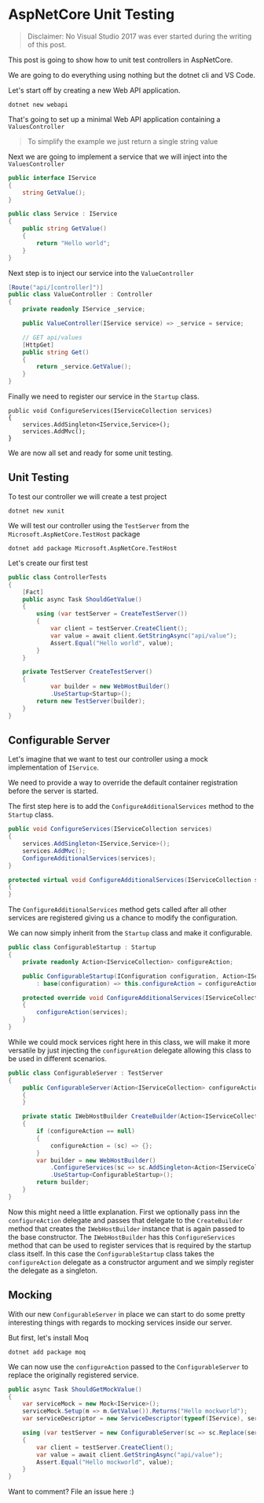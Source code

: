 # AspNetCore Unit Testing

> Disclaimer: No Visual Studio 2017 was ever started during the writing of this post.

This post is going to show how to unit test controllers in AspNetCore.

We are going to do everything using nothing but the dotnet cli and VS Code.

Let's start off by creating a new Web API application.

```shell
dotnet new webapi
```

That's going to set up a minimal Web API application containing a `ValuesController`

> To simplify the example we just return a single string value

Next we are going to implement a service that we will inject into the `ValuesController`

```c#
public interface IService
{
    string GetValue();    
}

public class Service : IService
{
    public string GetValue()
    {
        return "Hello world";
    }
}
```



Next step is to inject our service into the `ValueController`

```c#
[Route("api/[controller]")]
public class ValueController : Controller
{
    private readonly IService _service;

    public ValueController(IService service) => _service = service;

    // GET api/values
    [HttpGet]
    public string Get()
    {
        return _service.GetValue();
    }        
}
```

Finally we need to register our service in the `Startup` class.

```
public void ConfigureServices(IServiceCollection services)
{
    services.AddSingleton<IService,Service>();
    services.AddMvc();
}
```



We are now all set and ready for some unit testing. 

## Unit Testing



To test our controller we will create a test project 

```shell
dotnet new xunit
```

We will test our controller using the `TestServer` from the `Microsoft.AspNetCore.TestHost` package

```
dotnet add package Microsoft.AspNetCore.TestHost
```



Let's create our first test

```c#
public class ControllerTests
{
    [Fact]
    public async Task ShouldGetValue()
    {            
        using (var testServer = CreateTestServer())
        {
            var client = testServer.CreateClient();
            var value = await client.GetStringAsync("api/value");
            Assert.Equal("Hello world", value);
        }
    }

    private TestServer CreateTestServer()
    {
            var builder = new WebHostBuilder()                
            .UseStartup<Startup>();                                    
        return new TestServer(builder);                
    }
}
```



## Configurable Server

Let's imagine that we want to test our controller using a mock implementation of `IService`. 

We need to provide a way to override the default container registration before the server is started.

The first step here is to add the `ConfigureAdditionalServices` method to the `Startup` class.

```C#
public void ConfigureServices(IServiceCollection services)
{
    services.AddSingleton<IService,Service>();
    services.AddMvc();
    ConfigureAdditionalServices(services);
}

protected virtual void ConfigureAdditionalServices(IServiceCollection services)
{
}			
```

The `ConfigureAdditionalServices` method gets called after all other services are registered giving us a chance to modify the configuration.

We can now simply inherit from the `Startup` class and make it configurable.

```c#
public class ConfigurableStartup : Startup
{
    private readonly Action<IServiceCollection> configureAction;

    public ConfigurableStartup(IConfiguration configuration, Action<IServiceCollection> configureAction)
        : base(configuration) => this.configureAction = configureAction;

    protected override void ConfigureAdditionalServices(IServiceCollection services)
    {
        configureAction(services);
    }
}
```

While we could mock services right here in this class, we will make it more versatile by just injecting the `configureAtion` delegate allowing this class to be used in different scenarios.

```c#
public class ConfigurableServer : TestServer
{
    public ConfigurableServer(Action<IServiceCollection> configureAction = null) : base(CreateBuilder(configureAction))
    {
    }

    private static IWebHostBuilder CreateBuilder(Action<IServiceCollection> configureAction)
    {
        if (configureAction == null)
        {
            configureAction = (sc) => {};
        }
        var builder = new WebHostBuilder()
            .ConfigureServices(sc => sc.AddSingleton<Action<IServiceCollection>>(configureAction))
            .UseStartup<ConfigurableStartup>();
        return builder;    
    }
}
```

Now this might need a little explanation. First we optionally pass inn the `configureAction` delegate and passes that delegate to the `CreateBuilder` method that creates the `IWebHostBuilder` instance that is again passed to the base constructor. The `IWebHostBuilder` has this `ConfigureServices` method that can be used to register services that is required by the startup class itself. In this case the `ConfigurableStartup` class takes the `configureAction` delegate as a constructor argument and we simply register the delegate as a singleton.

## Mocking

With our new `ConfigurableServer` in place we can start to do some pretty interesting things with regards to mocking services inside our server. 

But first, let's install Moq

```shell
dotnet add package moq
```

We can now use the `configureAction` passed to the `ConfigurableServer` to replace the originally registered service.

```c#
public async Task ShouldGetMockValue()
{
    var serviceMock = new Mock<IService>();
    serviceMock.Setup(m => m.GetValue()).Returns("Hello mockworld");
    var serviceDescriptor = new ServiceDescriptor(typeof(IService), serviceMock.Object);

    using (var testServer = new ConfigurableServer(sc => sc.Replace(serviceDescriptor)))
    {
        var client = testServer.CreateClient();
        var value = await client.GetStringAsync("api/value");
        Assert.Equal("Hello mockworld", value);
    }
}
```



Want to comment? File an issue here :)











 











   





